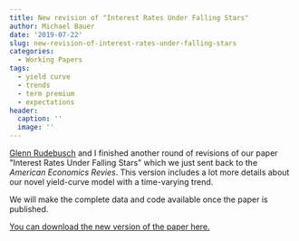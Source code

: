 ```yaml
---
title: New revision of "Interest Rates Under Falling Stars"
author: Michael Bauer
date: '2019-07-22'
slug: new-revision-of-interest-rates-under-falling-stars
categories:
  - Working Papers
tags:
  - yield curve
  - trends
  - term premium
  - expectations
header:
  caption: ''
  image: ''
---
```


[Glenn Rudebusch](http://glennrudebusch.com/) and I finished another round of
revisions of our paper "Interest Rates Under Falling Stars" which we just sent
back to the *American Economics Revies*. This version includes a lot more
details about our novel yield-curve model with a time-varying trend. 

We will make the complete data and code available once the paper is published.

[You can download the new version of the paper here.](/files/br_trends.pdf)
